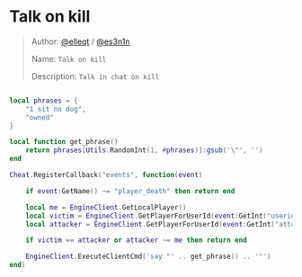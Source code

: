 # Talk on kill

> Author: [@elleqt](https://github.com/elleqt) / [@es3n1n](https://github.com/es3n1n/)
>
> Name: `Talk on kill`  
>
> Description: `Talk in chat on kill`

```lua

local phrases = {
	"1 sit nn dog",
	"owned"
}

local function get_phrase()
	return phrases[Utils.RandomInt(1, #phrases)]:gsub('\"', '')
end

Cheat.RegisterCallback("events", function(event)

    if event:GetName() ~= "player_death" then return end

    local me = EngineClient.GetLocalPlayer()
    local victim = EngineClient.GetPlayerForUserId(event:GetInt("userid"))
    local attacker = EngineClient.GetPlayerForUserId(event:GetInt("attacker"))

    if victim == attacker or attacker ~= me then return end

    EngineClient.ExecuteClientCmd('say "' .. get_phrase() .. '"')
end)

```
